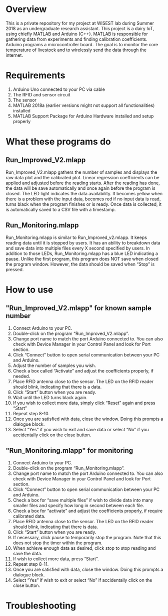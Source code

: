 # Overview
This is a private repository for my project at WISEST lab during Summer 2018 as an undergraduate research assistant. This project is a dairy IoT, using chiefly MATLAB and Arduino (C++). MATLAB is responsible for gathering data from experiments and finding calibration coefficients. Arduino programs a microcontroller board. The goal is to monitor the core temperature of livestock and to wirelessly send the data through the internet.

# Requirements
1.	Arduino Uno connected to your PC via cable
2.	The RFID and sensor circuit 
3.	The sensor
4.	MATLAB 2018a (earlier versions might not support all functionalities) installed 
5.	MATLAB Support Package for Arduino Hardware installed and setup properly	

# What these programs do
## Run_Improved_V2.mlapp
Run_Improved_V2.mlapp gathers the number of samples and displays the raw data plot and the calibrated plot. Linear regression coefficients can be applied and adjusted before the reading starts. After the reading has done, the data will be save automatically and once again before the program is closed. The LED light indicates the data availability. It becomes yellow when there is a problem with the input data, becomes red if no input data is read, turns black when the program finishes or is ready. Once data is collected, it is automatically saved to a CSV file with a timestamp.

## Run_Monitoring.mlapp
Run_Monitoring.mlapp is similar to Run_Improved_v2.mlapp. It keeps reading data until it is stopped by users. It has an ability to breakdown data and save data into multiple files every X second specified by users. In addition to those LEDs, Run_Monitoring.mlapp has a blue LED indicating a pause. Unlike the first program, this program does NOT save when closed the program window. However, the data should be saved when “Stop” is pressed.
# How to use
## "Run_Improved_V2.mlapp" for known sample number
1.	Connect Arduino to your PC.
2.	Double-click on the program “Run_Improved_V2.mlapp”.
3.	Change port name to match the port Arduino connected to. You can also check with Device Manager in your Control Panel and look for Port section.
4.	Click “Connect” button to open serial communication between your PC and Arduino.
5.	Adjust the number of samples you wish.
6.	Check a box called “Activate” and adjust the coefficients properly, if needed.
7.	Place RFID antenna close to the sensor. The LED on the RFID reader should blink, indicating that there is a data.
8.	Click “Start” button when you are ready.
9.	Wait until the LED turns black again.
10.	If you wish to collect more data, simply click “Reset” again and press “Start”
11.	Repeat step 8-10.
12.	Once you are satisfied with data, close the window. Doing this prompts a dialogue block.
13.	Select “Yes” if you wish to exit and save data or select “No” if you accidentally click on the close button.

## "Run_Monitoring.mlapp" for monitoring
1.	Connect Arduino to your PC.
2.	Double-click on the program “Run_Monitoring.mlapp”.
3.	Change port name to match the port Arduino connected to. You can also check with Device Manager in your Control Panel and look for Port section.
4.	Click “Connect” button to open serial communication between your PC and Arduino.
5.	Check a box for “save multiple files” if wish to divide data into many smaller files and specify how long in second between each file.
6.	Check a box for “activate” and adjust the coefficients properly, if require calibrated data.
7.	Place RFID antenna close to the sensor. The LED on the RFID reader should blink, indicating that there is data.
8.	Click “Start” button when you are ready.
9.	If necessary, click pause to temporarily stop the program. Note that this does not stop the timer within the program.
10.	When achieve enough data as desired, click stop to stop reading and save the data.
11.	If wish to collect more data, press “Start”.
12.	Repeat step 8-11.
13.	Once you are satisfied with data, close the window. Doing this prompts a dialogue block.
14.	Select “Yes” if wish to exit or select “No” if accidentally click on the close button.
# Troubleshooting

